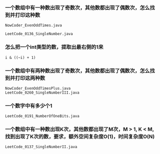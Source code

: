 ### 一个数组中有一种数出现了奇数次，其他数都出现了偶数次，怎么找到并打印这种数 

```
NowCoder_EvenOddTimes.java

LeetCode_0136_SingleNumber.java
```

### 怎么把一个int类型的数，提取出最右侧的1来

```
i & ((~i) + 1)
```

### 一个数组中有两种数出现了奇数次，其他数都出现了偶数次，怎么找到并打印这两种数

```
NowCoder_EvenOddTimesPlus.java
LeetCode_0260_SingleNumberIII.java
```

### 一个数字中有多少个1

```
LeetCode_0191_NumberOfOneBits.java
```

### 一个数组中有一种数出现K次，其他数都出现了M次，M > 1,  K < M, 找到出现了K次的数，要求，额外空间复杂度O(1)，时间复杂度O(N)

```
LeetCode_0137_SingleNumberII.java
```

## 